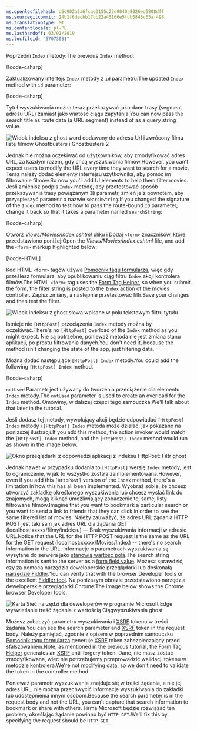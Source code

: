 ```yaml
---
ms.openlocfilehash: d5d902a2a6fcae3155c23d0040a8026ed5808dff
ms.sourcegitcommit: 24b1f6decbb17bb22a45166e5fdb0845c65af498
ms.translationtype: MT
ms.contentlocale: pl-PL
ms.lasthandoff: 03/01/2019
ms.locfileid: "57073031"
---
```

<!--
[!code-html[](~/tutorials/first-mvc-app/start-mvc/sample/MvcMovie/Views/Shared/_Layout.cshtml?highlight=7,31)]


[!code-csharp[](~/tutorials/first-mvc-app/start-mvc/sample/MvcMovie/Controllers/MoviesController.cs?name=snippet_1stSearch)]

[!code-csharp[](~/tutorials/first-mvc-app/start-mvc/sample/MvcMovie/Controllers/MoviesController.cs?name=snippet_SearchNull)]

![Index view](~/tutorials/first-mvc-app/search/_static/ghost.png)


[!code-csharp[](~/tutorials/first-mvc-app/start-mvc/sample/MvcMovie/Startup.cs?highlight=5&name=snippet_1)]

--> 

<span data-ttu-id="52a15-101">Poprzedni `Index` metody:</span><span class="sxs-lookup"><span data-stu-id="52a15-101">The previous `Index` method:</span></span>

[!code-csharp[](~/tutorials/first-mvc-app/start-mvc/sample/MvcMovie/Controllers/MoviesController.cs?highlight=1,8&name=snippet_1stSearch)]

<span data-ttu-id="52a15-102">Zaktualizowany interfejs `Index` metody z `id` parametru:</span><span class="sxs-lookup"><span data-stu-id="52a15-102">The updated `Index` method with `id` parameter:</span></span>

[!code-csharp[](~/tutorials/first-mvc-app/start-mvc/sample/MvcMovie/Controllers/MoviesController.cs?highlight=1,8&name=snippet_SearchID)]

<span data-ttu-id="52a15-103">Tytuł wyszukiwania można teraz przekazywać jako dane trasy (segment adresu URL) zamiast jako wartość ciągu zapytania.</span><span class="sxs-lookup"><span data-stu-id="52a15-103">You can now pass the search title as route data (a URL segment) instead of as a query string value.</span></span>

![Widok indeksu z ghost word dodawany do adresu Url i zwrócony filmu listę filmów Ghostbusters i Ghostbusters 2](~/tutorials/first-mvc-app/search/_static/g2.png)

<span data-ttu-id="52a15-105">Jednak nie można oczekiwać od użytkowników, aby zmodyfikować adres URL, za każdym razem, gdy chcą wyszukiwania filmów.</span><span class="sxs-lookup"><span data-stu-id="52a15-105">However, you can't expect users to modify the URL every time they want to search for a movie.</span></span> <span data-ttu-id="52a15-106">Teraz należy dodać elementy interfejsu użytkownika, aby pomóc im filtrowanie filmów.</span><span class="sxs-lookup"><span data-stu-id="52a15-106">So now you'll add UI elements to help them filter movies.</span></span> <span data-ttu-id="52a15-107">Jeśli zmienisz podpis `Index` metodę, aby przetestować sposób przekazywania trasy powiązanym `ID` parametr, zmień je z powrotem, aby przyspieszyć parametr o nazwie `searchString`:</span><span class="sxs-lookup"><span data-stu-id="52a15-107">If you changed the signature of the `Index` method to test how to pass the route-bound `ID` parameter, change it back so that it takes a parameter named `searchString`:</span></span>

[!code-csharp[](~/tutorials/first-mvc-app/start-mvc/sample/MvcMovie/Controllers/MoviesController.cs?highlight=1&name=snippet_1stSearch)]

<span data-ttu-id="52a15-108">Otwórz *Views/Movies/Index.cshtml* pliku i Dodaj `<form>` znaczników, które przedstawiono poniżej:</span><span class="sxs-lookup"><span data-stu-id="52a15-108">Open the *Views/Movies/Index.cshtml* file, and add the `<form>` markup highlighted below:</span></span>

[!code-HTML[](~/tutorials/first-mvc-app/start-mvc/sample/MvcMovie/Views/Movies/IndexForm1.cshtml?highlight=10-16&range=4-21)]

<span data-ttu-id="52a15-109">Kod HTML `<form>` tagów używa [Pomocnik tagu formularza](xref:mvc/views/working-with-forms), więc gdy prześlesz formularz, aby opublikowaniu ciąg filtru `Index` akcji kontrolera filmów.</span><span class="sxs-lookup"><span data-stu-id="52a15-109">The HTML `<form>` tag uses the [Form Tag Helper](xref:mvc/views/working-with-forms), so when you submit the form, the filter string is posted to the `Index` action of the movies controller.</span></span> <span data-ttu-id="52a15-110">Zapisz zmiany, a następnie przetestować filtr.</span><span class="sxs-lookup"><span data-stu-id="52a15-110">Save your changes and then test the filter.</span></span>

![Widok indeksu z ghost słowa wpisane w polu tekstowym filtru tytułu](~/tutorials/first-mvc-app/search/_static/filter.png)

<span data-ttu-id="52a15-112">Istnieje nie `[HttpPost]` przeciążenia `Index` metody można by oczekiwać.</span><span class="sxs-lookup"><span data-stu-id="52a15-112">There's no `[HttpPost]` overload of the `Index` method as you might expect.</span></span> <span data-ttu-id="52a15-113">Nie są potrzebne, ponieważ metoda nie jest zmiana stanu aplikacji, po prostu filtrowania danych.</span><span class="sxs-lookup"><span data-stu-id="52a15-113">You don't need it, because the method isn't changing the state of the app, just filtering data.</span></span>

<span data-ttu-id="52a15-114">Można dodać następujące `[HttpPost] Index` metody.</span><span class="sxs-lookup"><span data-stu-id="52a15-114">You could add the following `[HttpPost] Index` method.</span></span>

[!code-csharp[](~/tutorials/first-mvc-app/start-mvc/sample/MvcMovie/Controllers/MoviesController.cs?highlight=1&name=snippet_SearchPost)]

<span data-ttu-id="52a15-115">`notUsed` Parametr jest używany do tworzenia przeciążenie dla elementu `Index` metody.</span><span class="sxs-lookup"><span data-stu-id="52a15-115">The `notUsed` parameter is used to create an overload for the `Index` method.</span></span> <span data-ttu-id="52a15-116">Omówimy, w dalszej części tego samouczka.</span><span class="sxs-lookup"><span data-stu-id="52a15-116">We'll talk about that later in the tutorial.</span></span>

<span data-ttu-id="52a15-117">Jeśli dodasz tej metody, wywołujący akcji będzie odpowiadać `[HttpPost] Index` metody i `[HttpPost] Index` metoda może działać, jak pokazano na poniższej ilustracji.</span><span class="sxs-lookup"><span data-stu-id="52a15-117">If you add this method, the action invoker would match the `[HttpPost] Index` method, and the `[HttpPost] Index` method would run as shown in the image below.</span></span>

![Okno przeglądarki z odpowiedzi aplikacji z indeksu HttpPost: Filtr ghost](~/tutorials/first-mvc-app/search/_static/fo.png)

<span data-ttu-id="52a15-119">Jednak nawet w przypadku dodania to `[HttpPost]` wersję `Index` metody, jest to ograniczenie, w jak to wszystko została zaimplementowana.</span><span class="sxs-lookup"><span data-stu-id="52a15-119">However, even if you add this `[HttpPost]` version of the `Index` method, there's a limitation in how this has all been implemented.</span></span> <span data-ttu-id="52a15-120">Wyobraź sobie, że chcesz utworzyć zakładkę określonego wyszukiwania lub chcesz wysłać link do znajomych, mogą kliknąć umożliwiający zobaczenie tej samej listy filtrowane filmów.</span><span class="sxs-lookup"><span data-stu-id="52a15-120">Imagine that you want to bookmark a particular search or you want to send a link to friends that they can click in order to see the same filtered list of movies.</span></span> <span data-ttu-id="52a15-121">Należy zauważyć, że adres URL żądania HTTP POST jest taki sam jak adres URL dla żądania GET (localhost:xxxxx/filmy/indeksu) — Brak wyszukiwania informacji w adresie URL.</span><span class="sxs-lookup"><span data-stu-id="52a15-121">Notice that the URL for the HTTP POST request is the same as the URL for the GET request (localhost:xxxxx/Movies/Index) -- there's no search information in the URL.</span></span> <span data-ttu-id="52a15-122">Informacje o parametrach wyszukiwania są wysyłane do serwera jako [stanowią wartość pola](https://developer.mozilla.org/docs/Learn/HTML/Forms/Sending_and_retrieving_form_data).</span><span class="sxs-lookup"><span data-stu-id="52a15-122">The search string information is sent to the server as a [form field value](https://developer.mozilla.org/docs/Learn/HTML/Forms/Sending_and_retrieving_form_data).</span></span> <span data-ttu-id="52a15-123">Możesz sprawdzić, czy za pomocą narzędzia deweloperskie przeglądarki lub doskonałą [narzędzie Fiddler](http://www.telerik.com/fiddler).</span><span class="sxs-lookup"><span data-stu-id="52a15-123">You can verify that with the browser Developer tools or the excellent [Fiddler tool](http://www.telerik.com/fiddler).</span></span> <span data-ttu-id="52a15-124">Na poniższym obrazie przedstawiono narzędzia deweloperskie przeglądarki Chrome:</span><span class="sxs-lookup"><span data-stu-id="52a15-124">The image below shows the Chrome browser Developer tools:</span></span>

![Karta Sieć narzędzi dla deweloperów w programie Microsoft Edge wyświetlanie treść żądania z wartością Ciągwyszukiwania ghost](~/tutorials/first-mvc-app/search/_static/f12_rb.png)

<span data-ttu-id="52a15-126">Możesz zobaczyć parametru wyszukiwania i [XSRF](xref:security/anti-request-forgery) tokenu w treści żądania.</span><span class="sxs-lookup"><span data-stu-id="52a15-126">You can see the search parameter and [XSRF](xref:security/anti-request-forgery) token in the request body.</span></span> <span data-ttu-id="52a15-127">Należy pamiętać, zgodnie z opisem w poprzednim samouczku [Pomocnik tagu formularza](xref:mvc/views/working-with-forms) generuje [XSRF](xref:security/anti-request-forgery) token zabezpieczający przed sfałszowaniem.</span><span class="sxs-lookup"><span data-stu-id="52a15-127">Note, as mentioned in the previous tutorial, the [Form Tag Helper](xref:mvc/views/working-with-forms) generates an [XSRF](xref:security/anti-request-forgery) anti-forgery token.</span></span> <span data-ttu-id="52a15-128">Dane, nie masz zostać zmodyfikowana, więc nie potrzebujemy przeprowadzić walidacji tokenu w metodzie kontrolera.</span><span class="sxs-lookup"><span data-stu-id="52a15-128">We're not modifying data, so we don't need to validate the token in the controller method.</span></span>

<span data-ttu-id="52a15-129">Ponieważ parametr wyszukiwania znajduje się w treści żądania, a nie jej adres URL, nie można przechwycić informacje wyszukiwania do zakładki lub udostępnienia innym osobom.</span><span class="sxs-lookup"><span data-stu-id="52a15-129">Because the search parameter is in the request body and not the URL, you can't capture that search information to bookmark or share with others.</span></span> <span data-ttu-id="52a15-130">Firma Microsoft będzie rozwiązać ten problem, określając żądanie powinno być `HTTP GET`.</span><span class="sxs-lookup"><span data-stu-id="52a15-130">We'll fix this by specifying the request should be `HTTP GET`.</span></span>
